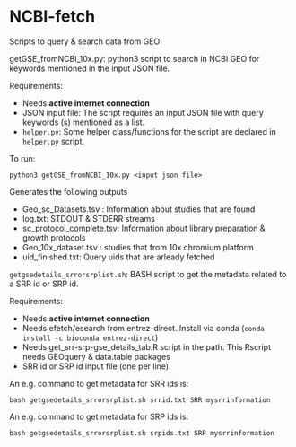 # NCBI-fetch
Scripts to query &amp; search data from GEO

getGSE_fromNCBI_10x.py: python3 script to search in NCBI GEO for keywords 
mentioned in the input JSON file.

Requirements:
- Needs **active internet connection**
- JSON input file: The script requires an input JSON file with query keywords (s) mentioned as a list.
- `helper.py`: Some helper class/functions for the script are declared in `helper.py` script.

To run:
```
python3 getGSE_fromNCBI_10x.py <input json file>
```


Generates the following outputs
 - Geo_sc_Datasets.tsv : Information about studies that are found
 - log.txt: STDOUT &amp; STDERR streams
 - sc_protocol_complete.tsv: Information about library preparation & growth protocols
 - Geo_10x_dataset.tsv : studies that from 10x chromium platform
 - uid_finished.txt: Query uids that are arleady fetched

`getgsedetails_srrorsrplist.sh`: BASH script to get the metadata related to a SRR id or SRP id. 

Requirements:
- Needs **active internet connection**
- Needs efetch/esearch from entrez-direct. Install via conda (```conda install -c bioconda entrez-direct```)
- Needs get_srr-srp-gse_details_tab.R script in the path. This Rscript needs GEOquery &amp; data.table packages
- SRR id or SRP id input file (one per line).

An e.g. command to get metadata for SRR ids is:
```
bash getgsedetails_srrorsrplist.sh srrid.txt SRR mysrrinformation
```

An e.g. command to get metadata for SRP ids is:
```
bash getgsedetails_srrorsrplist.sh srpids.txt SRP mysrrinformation
```
<!---
get10xnewLibs.sh takes the output files and find new 10x studies that are not present in our collection
-->
